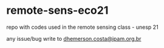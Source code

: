 # remote-sens-eco21

repo with codes used in the remote sensing class - unesp 21

any issue/bug write to dhemerson.costa@ipam.org.br
